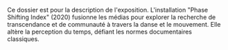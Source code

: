 Ce dossier est pour la description de l'exposition. 
L'installation "Phase Shifting Index" (2020) fusionne les médias pour explorer la recherche de transcendance et de communauté à travers la danse et le mouvement. Elle altère la perception du temps, défiant les normes documentaires classiques.
